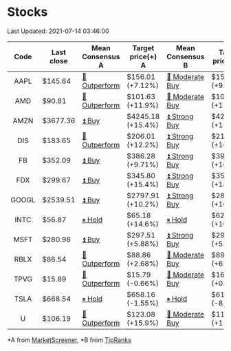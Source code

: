 # Stocks
Last Updated: 2021-07-14 03:46:00

|Code|Last close|Mean Consensus A|Target price(+) A|Mean Consensus B|Target price(+) B|
|:--:|-|-|-|-|-|
|AAPL|$145.64|[🔼 Outperform](https://m.marketscreener.com/quote/stock/-4849/)|$156.01 (+7.12%)|[🔼 Moderate Buy](https://www.tipranks.com/stocks/aapl/forecast)|$158.27 (+9.53%)|
|AMD|$90.81|[🔼 Outperform](https://m.marketscreener.com/quote/stock/-19475876/)|$101.63 (+11.9%)|[🔼 Moderate Buy](https://www.tipranks.com/stocks/amd/forecast)|$106.86 (+17.67%)|
|AMZN|$3677.36|[⏫ Buy](https://m.marketscreener.com/quote/stock/-12864605/)|$4245.18 (+15.4%)|[⏫ Strong Buy](https://www.tipranks.com/stocks/amzn/forecast)|$4299.35 (+15.62%)|
|DIS|$183.65|[🔼 Outperform](https://m.marketscreener.com/quote/stock/-4842/)|$206.01 (+12.2%)|[⏫ Strong Buy](https://www.tipranks.com/stocks/dis/forecast)|$211.47 (+16.03%)|
|FB|$352.09|[⏫ Buy](https://m.marketscreener.com/quote/stock/-10547141/)|$386.28 (+9.71%)|[⏫ Strong Buy](https://www.tipranks.com/stocks/fb/forecast)|$390.47 (+10.56%)|
|FDX|$299.67|[⏫ Buy](https://m.marketscreener.com/quote/stock/-12585/)|$345.80 (+15.4%)|[⏫ Strong Buy](https://www.tipranks.com/stocks/fdx/forecast)|$355.45 (+18.85%)|
|GOOGL|$2539.51|[⏫ Buy](https://m.marketscreener.com/quote/stock/-24203373/)|$2797.91 (+10.2%)|[⏫ Strong Buy](https://www.tipranks.com/stocks/googl/forecast)|$2809.00 (+10.61%)|
|INTC|$56.87|[⏸ Hold](https://m.marketscreener.com/quote/stock/-4829/)|$65.18 (+14.6%)|[⏸ Hold](https://www.tipranks.com/stocks/intc/forecast)|$62.81 (+10.72%)|
|MSFT|$280.98|[⏫ Buy](https://m.marketscreener.com/quote/stock/-4835/)|$297.51 (+5.88%)|[⏫ Strong Buy](https://www.tipranks.com/stocks/msft/forecast)|$297.88 (+5.56%)|
|RBLX|$86.54|[🔼 Outperform](https://m.marketscreener.com/quote/stock/-117793644/)|$88.86 (+2.68%)|[🔼 Moderate Buy](https://www.tipranks.com/stocks/rblx/forecast)|$89.33 (+6.32%)|
|TPVG|$15.89|[🔼 Outperform](https://m.marketscreener.com/quote/stock/-15933327/)|$15.79 (-0.66%)|[🔼 Moderate Buy](https://www.tipranks.com/stocks/tpvg/forecast)|$16.00 (+0.69%)|
|TSLA|$668.54|[⏸ Hold](https://m.marketscreener.com/quote/stock/-6344549/)|$658.16 (-1.55%)|[⏸ Hold](https://www.tipranks.com/stocks/tsla/forecast)|$611.95 (-8.94%)|
|U|$106.19|[🔼 Outperform](https://m.marketscreener.com/quote/stock/-112492634/)|$123.08 (+15.9%)|[🔼 Moderate Buy](https://www.tipranks.com/stocks/u/forecast)|$118.00 (+11.49%)|


*A from [MarketScreener](https://www.marketscreener.com), *B from [TipRanks](https://www.tipranks.com)
